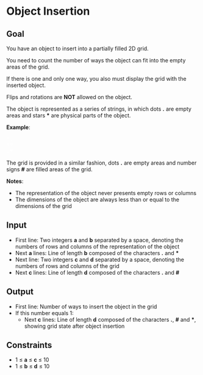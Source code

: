 # Object Insertion

## Goal

You have an object to insert into a partially filled 2D grid.

You need to count the number of ways the object can fit into the empty areas of
the grid.

If there is one and only one way, you also must display the grid with the
inserted object.

Flips and rotations are **NOT** allowed on the object.

The object is represented as a series of strings, in which dots **.** are empty
areas and stars **\*** are physical parts of the object.

**Example**:

<pre style="color:#FFFFFF">
*.
**
.*
</pre>

The grid is provided in a similar fashion, dots **.** are empty areas and
number signs **#** are filled areas of the grid.

**Notes**:

-   The representation of the object never presents empty rows or columns
-   The dimensions of the object are always less than or equal to the dimensions
    of the grid

## Input

-   First line: Two integers **a** and **b** separated by a space, denoting the
    numbers of rows and columns of the representation of the object
-   Next **a** lines: Line of length **b** composed of the characters **.** and
    **\***
-   Next line: Two integers **c** and **d** separated by a space, denoting the
    numbers of rows and columns of the grid
-   Next **c** lines: Line of length **d** composed of the characters **.** and
    **#**

## Output

-   First line: Number of ways to insert the object in the grid
-   If this number equals 1:
    -   Next **c** lines: Line of length **d** composed of the characters **.**,
        **#** and **\***, showing grid state after object insertion

## Constraints

-   1 &leq; **a** &leq; **c** &leq; 10
-   1 &leq; **b** &leq; **d** &leq; 10
